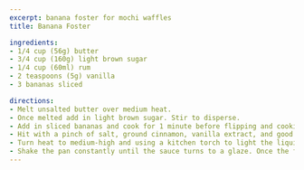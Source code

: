 ```yaml
---
excerpt: banana foster for mochi waffles
title: Banana Foster

ingredients:
- 1/4 cup (56g) butter
- 3/4 cup (160g) light brown sugar
- 1/4 cup (60ml) rum
- 2 teaspoons (5g) vanilla
- 3 bananas sliced

directions:
- Melt unsalted butter over medium heat.
- Once melted add in light brown sugar. Stir to disperse. 
- Add in sliced bananas and cook for 1 minute before flipping and cooking for an additional 1 minute. 
- Hit with a pinch of salt, ground cinnamon, vanilla extract, and good quality rum. 
- Turn heat to medium-high and using a kitchen torch to light the liquid on fire (please be careful). 
- Shake the pan constantly until the sauce turns to a glaze. Once the flame is out turn off the heat. 
---
```

